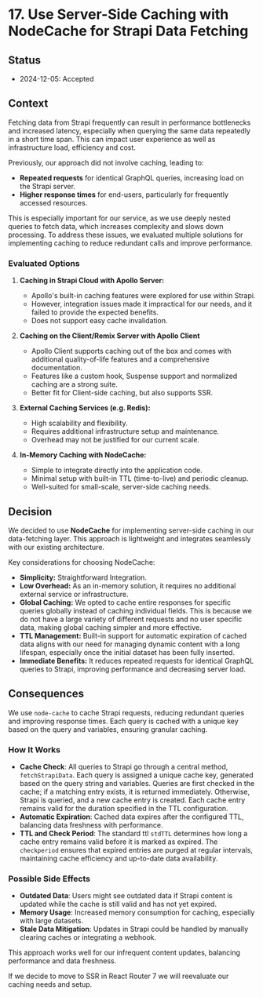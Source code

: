 # 17. Use Server-Side Caching with NodeCache for Strapi Data Fetching

## Status

- 2024-12-05: Accepted

## Context

Fetching data from Strapi frequently can result in performance
bottlenecks and increased latency, especially when querying the same
data repeatedly in a short time span. This can impact user experience as well as
infrastructure load, efficiency and cost.

Previously, our approach did not involve caching, leading to:

- **Repeated requests** for identical GraphQL queries, increasing load on the Strapi server.
- **Higher response times** for end-users, particularly for frequently accessed resources.

This is especially important for our service, as we use deeply nested queries to fetch data,
which increases complexity and slows down processing.
To address these issues, we evaluated multiple solutions for
implementing caching to reduce redundant calls and improve performance.

### Evaluated Options

1. **Caching in Strapi Cloud with Apollo Server:**

   - Apollo's built-in caching features were explored for use within Strapi.
   - However, integration issues made it impractical for our needs, and it failed to provide the expected benefits.
   - Does not support easy cache invalidation.

2. **Caching on the Client/Remix Server with Apollo Client**

   - Apollo Client supports caching out of the box and comes with additional quality-of-life features and a comprehensive documentation.
   - Features like a custom hook, Suspense support and normalized caching are a strong suite.
   - Better fit for Client-side caching, but also supports SSR.

3. **External Caching Services (e.g. Redis):**

   - High scalability and flexibility.
   - Requires additional infrastructure setup and maintenance.
   - Overhead may not be justified for our current scale.

4. **In-Memory Caching with NodeCache:**

   - Simple to integrate directly into the application code.
   - Minimal setup with built-in TTL (time-to-live) and periodic cleanup.
   - Well-suited for small-scale, server-side caching needs.

## Decision

We decided to use **NodeCache** for implementing server-side caching in our data-fetching layer.
This approach is lightweight and integrates seamlessly with our existing architecture.

Key considerations for choosing NodeCache:

- **Simplicity:** Straightforward Integration.
- **Low Overhead:** As an in-memory solution, it requires no additional external service or infrastructure.
- **Global Caching:** We opted to cache entire responses for specific queries globally instead of caching individual fields. This is because we do not have a large variety of different requests and no user specific data, making global caching simpler and more effective.
- **TTL Management:** Built-in support for automatic expiration of cached data aligns with our need for managing dynamic content with a long lifespan, especially once the initial dataset has been fully inserted.
- **Immediate Benefits:** It reduces repeated requests for identical GraphQL queries to Strapi, improving performance and decreasing server load.

## Consequences

We use `node-cache` to cache Strapi requests, reducing redundant queries and improving response times. Each query is cached with a unique key based on the query and variables, ensuring granular caching.

### How It Works

- **Cache Check**: All queries to Strapi go through a central method, `fetchStrapiData`. Each query is assigned a unique cache key, generated based on the query string and variables. Queries are first checked in the cache; if a matching entry exists, it is returned immediately. Otherwise, Strapi is queried, and a new cache entry is created. Each cache entry remains valid for the duration specified in the TTL configuration.
- **Automatic Expiration**: Cached data expires after the configured TTL, balancing data freshness with performance.
- **TTL and Check Period**: The standard ttl `stdTTL` determines how long a cache entry remains valid before it is marked as expired. The `checkperiod` ensures that expired entries are purged at regular intervals, maintaining cache efficiency and up-to-date data availability.

### Possible Side Effects

- **Outdated Data**: Users might see outdated data if Strapi content is updated while the cache is still valid and has not yet expired.
- **Memory Usage**: Increased memory consumption for caching, especially with large datasets.
- **Stale Data Mitigation**: Updates in Strapi could be handled by manually clearing caches or integrating a webhook.

This approach works well for our infrequent content updates, balancing performance and data freshness.

If we decide to move to SSR in React Router 7 we will reevaluate our caching needs and setup.
